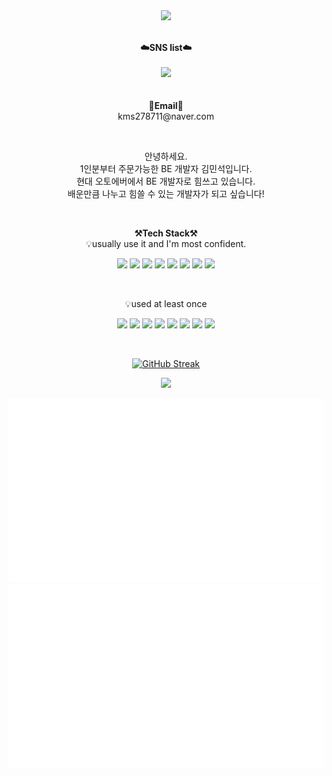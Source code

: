 <div align = "center">
<img src = "https://capsule-render.vercel.app/api?type=waving&height=300&color=gradient&text=Minseok%20Kim&reversal=false&textBg=false&fontAlign=50&desc=kms278711&descAlign=69" />
</div>
<br>

<p align="center">
    <Strong>☁️SNS list☁️</Strong><br><br>
    <a href="https://www.instagram.com/minseok_1201/" target="_blank"><img src="https://img.shields.io/badge/Instagram-E4405F?logo=Instagram&logoColor=white"/></a>
    <br>
<br><br>
<Strong>📧Email📧</Strong><br>kms278711@naver.com<br>
</p>

<br>

<p align="center">
안녕하세요.<br>
1인분부터 주문가능한 BE 개발자 김민석입니다.<br>
현대 오토에버에서 BE 개발자로 힘쓰고 있습니다.<br> 
배운만큼 나누고 힘쓸 수 있는 개발자가 되고 싶습니다!<br>
</p>

<br>

<p align="center">
    <Strong>⚒️Tech Stack⚒️</Strong><br>
    💡usually use it and I'm most confident.
</p>

<p align="center" display="inline-block">
    <img src="https://img.shields.io/badge/java-007396?style=for-the-badge&logo=java&logoColor=white"> 
    <img src="https://img.shields.io/badge/springboot-6DB33F?style=for-the-badge&logo=springboot&logoColor=white"/>
    <img src="https://img.shields.io/badge/JWT-black?style=for-the-badge&logo=JSON%20web%20tokens" />
    <img src="https://img.shields.io/badge/oracle-F80000?style=for-the-badge&logo=oracle&logoColor=white" /> 
    <img src="https://img.shields.io/badge/mysql-4479A1?style=for-the-badge&logo=mysql&logoColor=white" /> 
    <img src="https://img.shields.io/badge/mariaDB-003545?style=for-the-badge&logo=mariaDB&logoColor=white" /> 
    <img src="https://img.shields.io/badge/amazon s3-569A31?style=for-the-badge&logo=amazons3&logoColor=white"/>
    <img src="https://img.shields.io/badge/nginx-009639?style=for-the-badge&logo=nginx&logoColor=white"/>
    
</p><br>

<p align="center">
    💡used at least once
</p>

<p align="center" display="inline-block">
    <img src="https://img.shields.io/badge/fast api-009688?style=for-the-badge&logo=fastapi&logoColor=white"/>
    <img src="https://img.shields.io/badge/apache kafka-231F20?style=for-the-badge&logo=apachekafka&logoColor=white"/>
    <img src="https://img.shields.io/badge/mongoDB-47A248?style=for-the-badge&logo=MongoDB&logoColor=white">
    <img src="https://img.shields.io/badge/Google Colab-F9AB00?style=for-the-badge&logo=Google Colab&logoColor=white"/>
    <img src="https://img.shields.io/badge/pytorch-EE4C2C?style=for-the-badge&logo=pytorch&logoColor=white"/>
    <img src="https://img.shields.io/badge/Tensorflow-FF6F00?style=for-the-badge&amp;logo=tensorflow&amp;logoColor=white">
    <img src="https://img.shields.io/badge/Docker-2496ED?style=for-the-badge&logo=Docker&logoColor=white"/>
    <img src="https://img.shields.io/badge/jenkins-D24939?style=for-the-badge&logo=jenkins&logoColor=white"/>
</p>


<br>

<div align="center">

[![GitHub Streak](https://github-readme-streak-stats.herokuapp.com/?user=kms278711&theme=tokyonight)](https://git.io/streak-stats)


![](https://github-profile-summary-cards.vercel.app/api/cards/profile-details?username=kms278711&theme=nord_dark)


![](https://github.com/kms278711/github-stats-transparent/blob/output/generated/overview.svg)
![](https://github.com/kms278711/github-stats-transparent/blob/output/generated/languages.svg)

</div>
